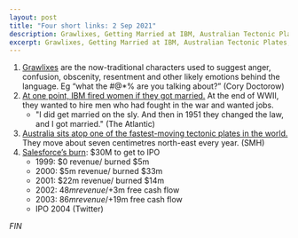 ```yaml
---
layout: post
title: "Four short links: 2 Sep 2021"
description: Grawlixes, Getting Married at IBM, Australian Tectonic Plates, and Salesforce's Burn
excerpt: Grawlixes, Getting Married at IBM, Australian Tectonic Plates, and Salesforce's Burn
---
```

1. [Grawlixes](https://boingboing.net/2020/01/17/tools-to-replace-swear-words-w.html) are the now-traditional characters used to suggest anger, confusion, obscenity, resentment and other likely emotions behind the language. Eg “what the #@*% are you talking about?” (Cory Doctorow)
2. [At one point, IBM fired women if they got married.](https://www.theatlantic.com/technology/archive/2013/02/the-internal-memo-that-allowed-ibms-female-employees-to-get-married/272832/) At the end of WWII, they wanted to hire men who had fought in the war and wanted jobs.
   - "I did get married on the sly. And then in 1951 they changed the law, and I got married."
   (The Atlantic)
3. [Australia sits atop one of the fastest-moving tectonic plates in the world.](https://www.smh.com.au/national/nsw-and-victoria-just-jumped-1-8-metres-north-20200102-p53ocx.html) They move about seven centimetres north-east every year. (SMH)
4. [Salesforce’s burn](https://twitter.com/chetanp/status/1219342695530811392): $30M to get to IPO
   - 1999: $0 revenue/ burned $5m
   - 2000: $5m revenue/ burned $33m
   - 2001: $22m revenue/ burned $14m
   - 2002: $48m revenue/ +$3m free cash flow
   - 2003: $86m revenue/ +$19m free cash flow
   - IPO 2004 (Twitter)

*FIN*
